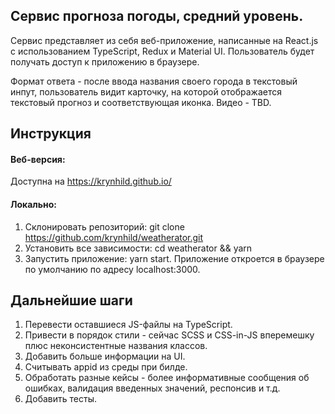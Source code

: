 ## Сервис прогноза погоды, средний уровень.

Сервис представляет из себя веб-приложение, написанные на React.js с использованием TypeScript, Redux и Material UI.
Пользователь будет получать доступ к приложению в браузере.

Формат ответа - после ввода названия своего города в текстовый инпут, пользователь видит карточку, на которой отображается текстовый прогноз и соответствующая иконка.
Видео - TBD.

## Инструкция

#### Веб-версия:
Доступна на https://krynhild.github.io/

#### Локально:
1. Склонировать репозиторий: git clone https://github.com/krynhild/weatherator.git
2. Установить все зависимости: cd weatherator && yarn
3. Запустить приложение: yarn start. Приложение откроется в браузере по умолчанию по адресу localhost:3000.


## Дальнейшие шаги
1. Перевести оставшиеся JS-файлы на TypeScript.
2. Привести в порядок стили - сейчас SCSS и CSS-in-JS вперемешку плюс неконсистентные названия классов.
3. Добавить больше информации на UI.
4. Считывать appid из среды при билде.
5. Обработать разные кейсы - более информативные сообщения об ошибках, валидация введенных значений, респонсив и т.д.
6. Добавить тесты.

